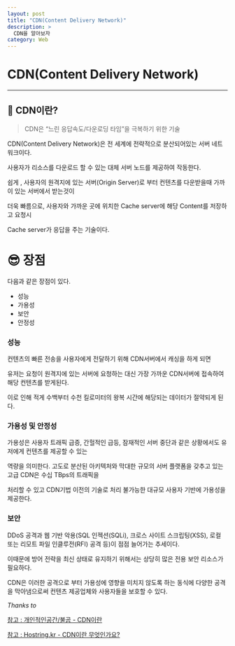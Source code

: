 ```yaml
---
layout: post
title: "CDN(Content Delivery Network)"
description: >
  CDN을 알아보자
category: Web
---
```


# CDN(Content Delivery Network)

---


## 🧐 CDN이란?

> CDN은 “느린 응답속도/다운로딩 타임”을 극복하기 위한 기술

CDN(Content Delivery Network)은 전 세계에 전략적으로 분산되어있는 서버 네트워크이다.

사용자가 리소스를 다운로드 할 수 있는 대체 서버 노드를 제공하여 작동한다.

쉽게 , 사용자의 원격지에 있는 서버(Origin Server)로 부터 컨텐츠를 다운받을때 가까이 있는 서버에서 받는것이

더욱 빠름으로, 사용자와 가까운 곳에 위치한 Cache server에 해당 Content를 저장하고 요청시

Cache server가 응답을 주는 기술이다.

# 😎 장점

다음과 같은 장점이 있다.

- 성능
- 가용성
- 보안
- 안정성

### 성능

컨텐츠의 빠른 전송을 사용자에게 전달하기 위해 CDN서버에서 캐싱을 하게 되면

유저는 요청이 원격지에 있는 서버에 요청하는 대신 가장 가까운 CDN서버에 접속하여 해당 컨텐츠를 받게된다.

이로 인해 적게 수백부터 수천 킬로미터의 왕복 시간에 해당되는 데이터가 절약되게 된다.


### 가용성 및 안정성

가용성은 사용자 트래픽 급증, 간헐적인 급등, 잠재적인 서버 중단과 같은 상황에서도 유저에게 컨텐츠를 제공할 수 있는

역량을 의미한다. 고도로 분산된 아키텍처와 막대한 규모의 서버 플랫폼을 갖추고 있는 고급 CDN은 수십 TBps의 트래픽을

처리할 수 있고 CDN기법 이전의 기술로 처리 불가능한 대규모 사용자 기반에 가용성을 제공한다.


### 보안

DDoS 공격과 웹 기반 악용(SQL 인젝션(SQLi), 크로스 사이트 스크립팅(XSS), 로컬 또는 리모트 파일 인클루전(RFI) 공격 등)이 점점 늘어가는 추세이다.

이때문에 방어 전략을 최신 상태로 유지하기 위해서는 상당히 많은 전용 보안 리소스가 필요하다.

CDN은 이러한 공격으로 부터 가용성에 영향을 미치지 않도록 하는 동식에 다양한 공격을 막아냄으로써 컨텐츠 제공업체와 사용자들을 보호할 수 있다.


*Thanks to*

[참고 : 개인적인공간/불곰 - CDN이란](https://brownbears.tistory.com/408?category=158664)

[참고 : Hostring.kr - CDN이란 무엇인가요?](https://cdn.hosting.kr/cdn%EC%9D%B4%EB%9E%80-%EB%AC%B4%EC%97%87%EC%9D%B8%EA%B0%80%EC%9A%94/)